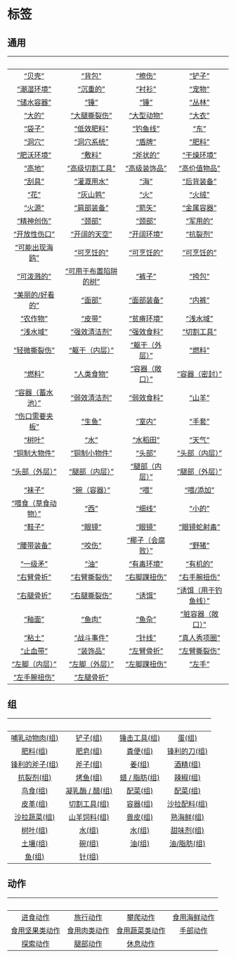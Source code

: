 # 标签  
## 通用  
<br>  |  <br>  |  <br>  |  <br>  
 :----:    |   :----:    |   :----:    |   :----:    
[“贝壳”](tag_Seashell.md)  |  [“背包”](tag_Backpack.md)  |  [“擦伤”](eTag_WAbrasion.md)  |  [“铲子”](tag_Shovel.md)  
[“潮湿环境”](tag_EnvHumid.md)  |  [“沉重的”](tag_Heavy.md)  |  [“衬衫”](eTag_Shirt.md)  |  [“宠物”](eTag_Pet.md)  
[“储水容器”](tag_WaterContainer.md)  |  [“锤”](tag_Axe.md)  |  [“锤”](tag_Hammer.md)  |  [“丛林”](tag_Jungle.md)  
[“大的”](tag_Large.md)  |  [“大腿撕裂伤”](eTag_WLegLacerationL.md)  |  [“大型动物”](tag_LargeAnimal.md)  |  [“大衣”](eTag_Coat.md)  
[“袋子”](tag_Bag.md)  |  [“低效肥料”](tag_FertilizerWeak.md)  |  [“钓鱼线”](tag_FishingLine.md)  |  [“东”](tag_East.md)  
[“洞穴”](tag_Cave.md)  |  [“洞穴系统”](tag_EnvCaveSystem.md)  |  [“盾牌”](eTag_Shield.md)  |  [“肥料”](tag_Fertilizer.md)  
[“肥沃环境”](tag_EnvFertile.md)  |  [“敷料”](tag_Dressing.md)  |  [“斧状的”](tag_AxeAdv.md)  |  [“干燥环境”](tag_EnvDry.md)  
[“高地”](tag_Highland.md)  |  [“高级切割工具”](tag_CutterAdv.md)  |  [“高级装饰品”](tag_DecorationAdv.md)  |  [“高价值物品”](tag_Valuable.md)  
[“刮具”](tag_Scraper.md)  |  [“灌溉用水”](tag_WaterFresh.md)  |  [“海”](tag_Sea.md)  |  [“后背装备”](eTag_Backpack.md)  
[“花”](tag_Flower.md)  |  [“灰山鹑”](tag_Partridge.md)  |  [“火”](tag_Fire.md)  |  [“火绒”](tag_Tinder.md)  
[“火源”](tag_FireSource.md)  |  [“肩部装备”](eTag_Shoulder.md)  |  [“箭矢”](tag_Arrow.md)  |  [“金属容器”](tag_ContainerMetal.md)  
[“精神创伤”](eTag_WSpiritual.md)  |  [“颈部”](eTag_Neck.md)  |  [“颈部”](tag_Neck.md)  |  [“军用的”](tag_Military.md)  
[“开放性伤口”](tag_OpenWound.md)  |  [“开阔的天空”](tag_OpenSky.md)  |  [“开阔环境”](tag_EnvOpen.md)  |  [“抗裂剂”](tag_Temper.md)  
[“可能出现海鸥”](tag_Coastal.md)  |  [“可烹饪的”](tag_Cookable.md)  |  [“可烹饪的”](tag_MealCoconutShell.md)  |  [“可烹饪的”](tag_MealCookingpot.md)  
[“可泼溅的”](tag_Spillable.md)  |  [“可用于布置陷阱的树”](tag_SnareCompatible.md)  |  [“裤子”](eTag_Pants.md)  |  [“挎包”](tag_Satchel.md)  
[“美丽的/好看的”](tag_Pretty.md)  |  [“面部”](tag_Mask.md)  |  [“面部装备”](eTag_Mask.md)  |  [“内裤”](eTag_Underwear.md)  
[“农作物”](tag_Crop.md)  |  [“皮带”](tag_Belt.md)  |  [“贫瘠环境”](tag_EnvInfertile.md)  |  [“浅水域”](tag_MonitorTerritory.md)  
[“浅水域”](tag_ShallowWater.md)  |  [“强效清洁剂”](tag_CleanerStrong.md)  |  [“强效食料”](tag_FeedRich.md)  |  [“切割工具”](tag_Cutter.md)  
[“轻微撕裂伤”](eTag_WMinorLaceration.md)  |  [“躯干（内层）”](tag_InnerTorso.md)  |  [“躯干（外层）”](tag_OuterTorso.md)  |  [“燃料”](tag_Fuel.md)  
[“燃料”](tag_Sticks.md)  |  [“人类食物”](tag_HumanFood.md)  |  [“容器（敞口）”](tag_ContainerOpen.md)  |  [“容器（密封）”](tag_ContainerSealed.md)  
[“容器（蓄水池）”](tag_ContainerReservoir.md)  |  [“弱效清洁剂”](tag_CleanerWeak.md)  |  [“弱效食料”](tag_FeedWeak.md)  |  [“山羊”](tag_Goat.md)  
[“伤口需要夹板”](tag_WoundSplint.md)  |  [“生鱼”](tag_RawFish.md)  |  [“室内”](tag_EnvIndoors.md)  |  [“手套”](eTag_Hands.md)  
[“树叶”](tag_Leaves.md)  |  [“水”](tag_WaterAny.md)  |  [“水稻田”](tag_Paddy.md)  |  [“天气”](tag_Weather.md)  
[“铜制大物件”](tag_CopperBig.md)  |  [“铜制小物件”](tag_CopperSmall.md)  |  [“头部”](eTag_Head.md)  |  [“头部（内层）”](tag_InnerHead.md)  
[“头部（外层）”](tag_OuterHead.md)  |  [“腿部（内层）”](tag_Clothing.md)  |  [“腿部（内层）”](tag_InnerLegs.md)  |  [“腿部（外层）”](tag_OuterLegs.md)  
[“袜子”](eTag_Socks.md)  |  [“碗（容器）”](tag_ContainerBowl.md)  |  [“喂”](tag_Meat.md)  |  [“喂/添加”](tag_Feed.md)  
[“喂食（草食动物）”](tag_FeedHerb.md)  |  [“西”](tag_West.md)  |  [“细线”](tag_Cord.md)  |  [“小的”](tag_Tiny.md)  
[“鞋子”](eTag_Shoes.md)  |  [“眼镜”](eTag_Glasses.md)  |  [“眼镜”](tag_Glasses.md)  |  [“眼镜蛇射毒”](eTag_WCobraSpit.md)  
[“腰带装备”](eTag_Belt.md)  |  [“咬伤”](eTag_WBite.md)  |  [“椰子（会腐败）”](tag_CoconutSpoilable.md)  |  [“野猪”](tag_Boar.md)  
[“一级矛”](tag_Spear.md)  |  [“油”](tag_Oil.md)  |  [“有毒环境”](tag_EnvToxic.md)  |  [“有机的”](tag_Organic.md)  
[“右臂骨折”](eTag_WArmFractureR.md)  |  [“右臂撕裂伤”](eTag_WArmLacerationR.md)  |  [“右脚踝扭伤”](eTag_WLegSprainedR.md)  |  [“右手腕扭伤”](eTag_WArmSprainedR.md)  
[“右腿骨折”](eTag_WLegFractureR.md)  |  [“右腿撕裂伤”](eTag_WLegLacerationR.md)  |  [“诱饵”](tag_Bait.md)  |  [“诱饵（用于钓鱼线）”](tag_FishingLineBait.md)  
[“釉面”](tag_Glazed.md)  |  [“鱼肉”](tag_Fish.md)  |  [“鱼杂”](tag_FishScrap.md)  |  [“脏容器（敞口）”](tag_ContainerDirty.md)  
[“粘土”](tag_Clay.md)  |  [“战斗事件”](tag_FightEvent.md)  |  [“针线”](tag_ThreadedNeedle.md)  |  [“真人秀项圈”](eTag_CollarTV.md)  
[“止血带”](tag_Tourniquet.md)  |  [“装饰品”](tag_Decoration.md)  |  [“左臂骨折”](eTag_WArmFractureL.md)  |  [“左臂撕裂伤”](eTag_WArmLacerationL.md)  
[“左脚（内层）”](tag_InnerFeet.md)  |  [“左脚（外层）”](tag_OuterFeet.md)  |  [“左脚踝扭伤”](eTag_WLegSprainedL.md)  |  [“左手”](tag_Hands.md)  
[“左手腕扭伤”](eTag_WArmSprainedL.md)  |  [“左腿骨折”](eTag_WLegFractureL.md)  |    |    
## 组  
<br>  |  <br>  |  <br>  |  <br>  
 :----:    |   :----:    |   :----:    |   :----:    
[哺乳动物肉(组)](GpTag_MammalMeat.md)  |  [铲子(组)](GpTag_Shovel.md)  |  [锤击工具(组)](GpTag_Hammer.md)  |  [蛋(组)](GpTag_Egg.md)  
[肥料(组)](GpTag_Fertilizer.md)  |  [肥皂(组)](GpTag_Soap.md)  |  [粪便(组)](GpTag_Poop.md)  |  [锋利的刀(组)](GpTag_CutterAdv.md)  
[锋利的斧子(组)](GpTag_AxeAdv.md)  |  [斧子(组)](GpTag_Axe.md)  |  [姜(组)](GpTag_Ginger.md)  |  [酒精(组)](GpTag_Alcohol.md)  
[抗裂剂(组)](GpTag_Temper.md)  |  [烤鱼(组)](GpTag_FishCooked.md)  |  [蜡 / 脂肪(组)](GpTag_WaxFat.md)  |  [辣椒(组)](GpTag_Chilli.md)  
[鸟食(组)](GpTag_FeedBird.md)  |  [凝乳酶 / 醋(组)](GpTag_RennetLike.md)  |  [配菜(组)](GpTag_Filler.md)  |  [配菜(组)](GpTag_SideFood.md)  
[皮革(组)](GpTag_Leather.md)  |  [切割工具(组)](GpTag_Cutter.md)  |  [容器(组)](GpTag_Containers.md)  |  [沙拉配料(组)](GpTag_SaladToppings.md)  
[沙拉蔬菜(组)](GpTag_SaladGreens.md)  |  [山羊饲料(组)](GpTag_FeedGoat.md)  |  [兽皮(组)](GpTag_Hide.md)  |  [熟海鲜(组)](GpTag_Seafood.md)  
[树叶(组)](GpTag_Leaves.md)  |  [水(组)](GpTag_Water.md)  |  [水(组)](GpTag_WaterAny.md)  |  [甜味剂(组)](GpTag_Sweetener.md)  
[土壤(组)](GpTag_Soil.md)  |  [碗(组)](GpTag_Bowl.md)  |  [油(组)](GpTag_Oil.md)  |  [油/脂肪(组)](GpTag_OilFat.md)  
[鱼(组)](GpTag_Fish.md)  |  [针(组)](GpTag_Needle.md)  |    |    
## 动作  
<br>  |  <br>  |  <br>  |  <br>  
 :----:    |   :----:    |   :----:    |   :----:    
[进食动作](EatingAction.md)  |  [旅行动作](TravelAction.md)  |  [攀爬动作](ClimbAction.md)  |  [食用海鲜动作](ShellfishAction.md)  
[食用坚果类动作](NutAction.md)  |  [食用肉类动作](CarnivorousAction.md)  |  [食用蔬菜类动作](VegetarianAction.md)  |  [手部动作](HandAction.md)  
[探索动作](SlipperyAction.md)  |  [腿部动作](LegAction.md)  |  [休息动作](SleepAction.md)  |    
